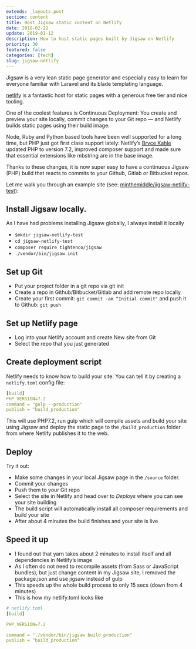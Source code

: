 ```yaml
---
extends: _layouts.post
section: content
title: Host Jigsaw static content on Netlify
date: 2018-02-22
update: 2019-01-12
description: How to host static pages built by Jigsaw on Netlify
priority: 30
featured: false
categories: [tech]
slug: jigsaw-netlify
---
```


Jigsaw is a very lean static page generator and especially easy to learn for everyone familiar with Laravel and its blade templating language.

[netlify](http://netlify.com) is a fantastic host for static pages with a generous free tier and nice tooling.

One of the coolest features is Continuous Deployment: You create and preview your site locally, commit changes to your Git repo — and Netlify builds static pages using their build image.

Node, Ruby and Python based tools have been well supported for a long time, but PHP just got first class support lately: Netlify’s [Bryce Kahle](https://github.com/brycekahle) updated PHP to version 7.2, improved composer support and made sure that essential extensions like mbstring are in the base image.

Thanks to these changes, it is now super easy to have a continuous Jigsaw (PHP) build that reacts to commits to your Github, Gitlab or Bitbucket repos.

Let me walk you through an example site (see: [minthemiddle/jigsaw-netlify-test](https://github.com/minthemiddle/jigsaw-netlify-test)):

## Install Jigsaw locally.

As I have had problems installing Jigsaw globally, I always install it locally

- `$mkdir jigsaw-netlify-test`
- `cd jigsaw-netlify-test`
- `composer require tightenco/jigsaw`
- `./vendor/bin/jigsaw init`

## Set up Git

- Put your project folder in a git repo via git init
- Create a repo in Github/Bitbucket/Gitlab and add remote repo locally
- Create your first commit: `git commit -am “Initial commit"` and push it to Github: `git push`

## Set up Netlify page

- Log into your Netlify account and create New site from Git
- Select the repo that you just generated

## Create deployment script

Netlify needs to know how to build your site. You can tell it by creating a `netlify.toml` config file:

```yaml
[build]
PHP_VERSION=7.2
command = "gulp --production"
publish = "build_production"
```

This will use PHP7.2, run gulp which will compile assets and build your site using Jigsaw and deploy the static page to the `/build_production` folder from where Netlify publishes it to the web.

## Deploy

Try it out:

- Make some changes in your local Jigsaw page in the `/source` folder.
- Commit your changes
- Push them to your Git repo
- Select the site in Netlify and head over to *Deploys* where you can see your site building
- The build script will automatically install all composer requirements and build your site
- After about 4 minutes the build finishes and your site is live

## Speed it up

- I found out that yarn takes about 2 minutes to install itself and all dependencies in Netlify’s image
- As I often do not need to recompile assets (from Sass or JavaScript bundles), but just change content in my Jigsaw site, I removed the package.json and use jigsaw instead of gulp
- This speeds up the whole build process to only 15 secs (down from 4 minutes)
- This is how my netlify.toml looks like

```yaml
# netlify.toml
[build]

PHP_VERSION=7.2

command = "./vendor/bin/jigsaw build production"
publish = "build_production"
```


